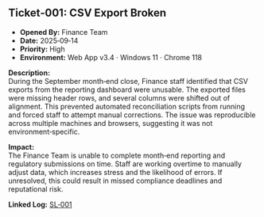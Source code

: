 ## Ticket‑001: CSV Export Broken

- **Opened By:** Finance Team  
- **Date:** 2025‑09‑14  
- **Priority:** High  
- **Environment:** Web App v3.4 · Windows 11 · Chrome 118  

**Description:**  
During the September month‑end close, Finance staff identified that CSV exports from the reporting dashboard were unusable. The exported files were missing header rows, and several columns were shifted out of alignment. This prevented automated reconciliation scripts from running and forced staff to attempt manual corrections. The issue was reproducible across multiple machines and browsers, suggesting it was not environment‑specific.  

**Impact:**  
The Finance Team is unable to complete month‑end reporting and regulatory submissions on time. Staff are working overtime to manually adjust data, which increases stress and the likelihood of errors. If unresolved, this could result in missed compliance deadlines and reputational risk.  

**Linked Log:** [SL‑001](https://github.com/musman-uk/portfolio/blob/main/independent-projects/support-logs/logs/log-1-data-export/%20SL%E2%80%91001-full-log.md)
